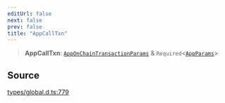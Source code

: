 ```yaml
---
editUrl: false
next: false
prev: false
title: "AppCallTxn"
---
```


> **AppCallTxn**: [`AppOnChainTransactionParams`](../interfaces/AppOnChainTransactionParams.md) & `Required`\<[`AppParams`](../interfaces/AppParams.md)\>

## Source

[types/global.d.ts:779](https://github.com/algorandfoundation/tealscript/blob/18ba30a9/types/global.d.ts#L779)
